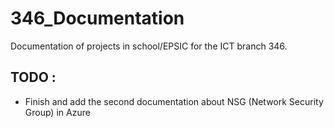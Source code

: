 # 346_Documentation
Documentation of projects in school/EPSIC for the ICT branch 346.

## TODO :
* Finish and add the second documentation about NSG (Network Security Group) in Azure
